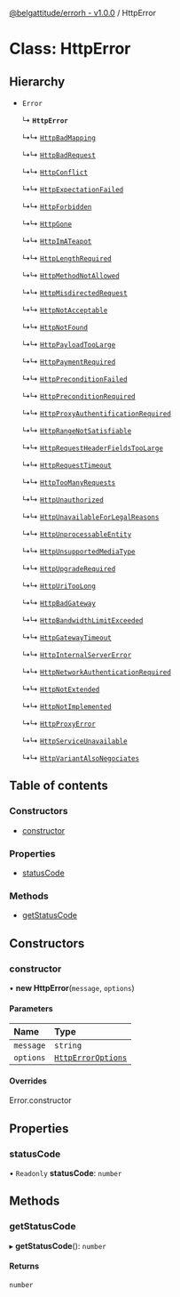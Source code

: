 [@belgattitude/errorh - v1.0.0](../README.md) / HttpError

# Class: HttpError

## Hierarchy

- `Error`

  ↳ **`HttpError`**

  ↳↳ [`HttpBadMapping`](HttpBadMapping.md)

  ↳↳ [`HttpBadRequest`](HttpBadRequest.md)

  ↳↳ [`HttpConflict`](HttpConflict.md)

  ↳↳ [`HttpExpectationFailed`](HttpExpectationFailed.md)

  ↳↳ [`HttpForbidden`](HttpForbidden.md)

  ↳↳ [`HttpGone`](HttpGone.md)

  ↳↳ [`HttpImATeapot`](HttpImATeapot.md)

  ↳↳ [`HttpLengthRequired`](HttpLengthRequired.md)

  ↳↳ [`HttpMethodNotAllowed`](HttpMethodNotAllowed.md)

  ↳↳ [`HttpMisdirectedRequest`](HttpMisdirectedRequest.md)

  ↳↳ [`HttpNotAcceptable`](HttpNotAcceptable.md)

  ↳↳ [`HttpNotFound`](HttpNotFound.md)

  ↳↳ [`HttpPayloadTooLarge`](HttpPayloadTooLarge.md)

  ↳↳ [`HttpPaymentRequired`](HttpPaymentRequired.md)

  ↳↳ [`HttpPreconditionFailed`](HttpPreconditionFailed.md)

  ↳↳ [`HttpPreconditionRequired`](HttpPreconditionRequired.md)

  ↳↳ [`HttpProxyAuthentificationRequired`](HttpProxyAuthentificationRequired.md)

  ↳↳ [`HttpRangeNotSatisfiable`](HttpRangeNotSatisfiable.md)

  ↳↳ [`HttpRequestHeaderFieldsTooLarge`](HttpRequestHeaderFieldsTooLarge.md)

  ↳↳ [`HttpRequestTimeout`](HttpRequestTimeout.md)

  ↳↳ [`HttpTooManyRequests`](HttpTooManyRequests.md)

  ↳↳ [`HttpUnauthorized`](HttpUnauthorized.md)

  ↳↳ [`HttpUnavailableForLegalReasons`](HttpUnavailableForLegalReasons.md)

  ↳↳ [`HttpUnprocessableEntity`](HttpUnprocessableEntity.md)

  ↳↳ [`HttpUnsupportedMediaType`](HttpUnsupportedMediaType.md)

  ↳↳ [`HttpUpgradeRequired`](HttpUpgradeRequired.md)

  ↳↳ [`HttpUriTooLong`](HttpUriTooLong.md)

  ↳↳ [`HttpBadGateway`](HttpBadGateway.md)

  ↳↳ [`HttpBandwidthLimitExceeded`](HttpBandwidthLimitExceeded.md)

  ↳↳ [`HttpGatewayTimeout`](HttpGatewayTimeout.md)

  ↳↳ [`HttpInternalServerError`](HttpInternalServerError.md)

  ↳↳ [`HttpNetworkAuthenticationRequired`](HttpNetworkAuthenticationRequired.md)

  ↳↳ [`HttpNotExtended`](HttpNotExtended.md)

  ↳↳ [`HttpNotImplemented`](HttpNotImplemented.md)

  ↳↳ [`HttpProxyError`](HttpProxyError.md)

  ↳↳ [`HttpServiceUnavailable`](HttpServiceUnavailable.md)

  ↳↳ [`HttpVariantAlsoNegociates`](HttpVariantAlsoNegociates.md)

## Table of contents

### Constructors

- [constructor](HttpError.md#constructor)

### Properties

- [statusCode](HttpError.md#statuscode)

### Methods

- [getStatusCode](HttpError.md#getstatuscode)

## Constructors

### constructor

• **new HttpError**(`message`, `options`)

#### Parameters

| Name      | Type                                                |
| :-------- | :-------------------------------------------------- |
| `message` | `string`                                            |
| `options` | [`HttpErrorOptions`](../README.md#httperroroptions) |

#### Overrides

Error.constructor

## Properties

### statusCode

• `Readonly` **statusCode**: `number`

## Methods

### getStatusCode

▸ **getStatusCode**(): `number`

#### Returns

`number`
